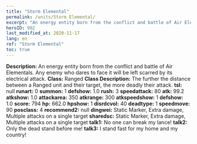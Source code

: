 ```yaml
---
title: "Storm Elemental"
permalink: /units/Storm Elemental/
excerpt: "An energy entity born from the conflict and battle of Air Elementals. Any enemy who dares to face it will be left scarred by its electrical attack."
heroID: 902
last_modified_at: 2020-11-17
lang: en
ref: "Storm Elemental"
toc: true
---
```

 **Description:** An energy entity born from the conflict and battle of Air Elementals. Any enemy who dares to face it will be left scarred by its electrical attack.
 **Class:** Ranged
 **Class Description:** The further the distance between a Ranged unit and their target, the more deadly their attack.
 **tsl:** null
 **runart:** 0
 **summon:** 1
 **defshow:** 1.0
 **rush:** 3
 **speedattack:** 80
 **atk:** 99.2
 **atkshow:** 1.0
 **attackarea:** 350
 **atkrange:** 300
 **atkspeedshow:** 1
 **defshow:** 1.0
 **score:** 794
 **hp:** 662.0
 **hpshow:** 1
 **disrdcvol:** 40
 **deadtype:** 1
 **speedmove:** 90
 **posclass:** 4
 **recommend2:** null
 **dingwei:** Static Marker, Extra damage, Multiple attacks on a single target
 **sharedsc:** Static Marker, Extra damage, Multiple attacks on a single target
 **talk1:** No one can break my lance!
 **talk2:** Only the dead stand before me!
 **talk3:** I stand fast for my home and my country!
